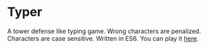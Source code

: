 # Typer

A tower defense like typing game. Wrong characters are penalized. Characters are case sensitive. Written in ES6\. You can play it [here](https://berkerol.github.io/typer/typer.html).
